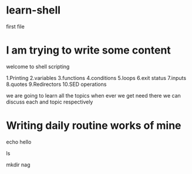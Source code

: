 # learn-shell
first file

# I am trying to write some content
welcome to shell scripting

1.Printing
2.variables
3.functions
4.conditions
5.loops
6.exit status
7.inputs
8.quotes
9.Redirectors
10.SED operations

we are going to learn all the topics when ever we get need there we can discuss each and topic respectively


# Writing daily routine works of mine

echo  hello

ls

mkdir nag


